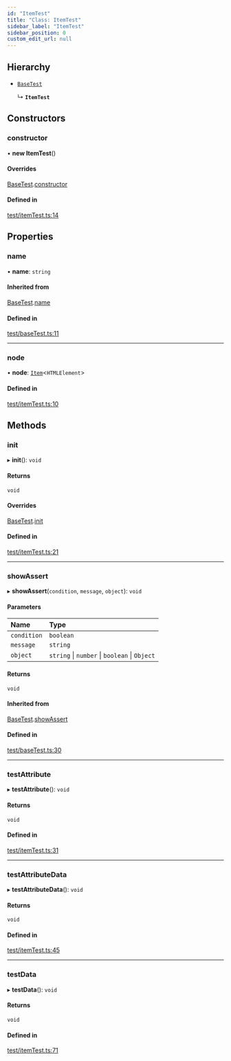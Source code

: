 ```yaml
---
id: "ItemTest"
title: "Class: ItemTest"
sidebar_label: "ItemTest"
sidebar_position: 0
custom_edit_url: null
---
```


## Hierarchy

- [`BaseTest`](BaseTest.md)

  ↳ **`ItemTest`**

## Constructors

### constructor

• **new ItemTest**()

#### Overrides

[BaseTest](BaseTest.md).[constructor](BaseTest.md#constructor)

#### Defined in

[test/itemTest.ts:14](https://github.com/siposdani87/sui-js/blob/035cd52/src/test/itemTest.ts#L14)

## Properties

### name

• **name**: `string`

#### Inherited from

[BaseTest](BaseTest.md).[name](BaseTest.md#name)

#### Defined in

[test/baseTest.ts:11](https://github.com/siposdani87/sui-js/blob/035cd52/src/test/baseTest.ts#L11)

___

### node

• **node**: [`Item`](Item.md)<`HTMLElement`\>

#### Defined in

[test/itemTest.ts:10](https://github.com/siposdani87/sui-js/blob/035cd52/src/test/itemTest.ts#L10)

## Methods

### init

▸ **init**(): `void`

#### Returns

`void`

#### Overrides

[BaseTest](BaseTest.md).[init](BaseTest.md#init)

#### Defined in

[test/itemTest.ts:21](https://github.com/siposdani87/sui-js/blob/035cd52/src/test/itemTest.ts#L21)

___

### showAssert

▸ **showAssert**(`condition`, `message`, `object`): `void`

#### Parameters

| Name | Type |
| :------ | :------ |
| `condition` | `boolean` |
| `message` | `string` |
| `object` | `string` \| `number` \| `boolean` \| `Object` |

#### Returns

`void`

#### Inherited from

[BaseTest](BaseTest.md).[showAssert](BaseTest.md#showassert)

#### Defined in

[test/baseTest.ts:30](https://github.com/siposdani87/sui-js/blob/035cd52/src/test/baseTest.ts#L30)

___

### testAttribute

▸ **testAttribute**(): `void`

#### Returns

`void`

#### Defined in

[test/itemTest.ts:31](https://github.com/siposdani87/sui-js/blob/035cd52/src/test/itemTest.ts#L31)

___

### testAttributeData

▸ **testAttributeData**(): `void`

#### Returns

`void`

#### Defined in

[test/itemTest.ts:45](https://github.com/siposdani87/sui-js/blob/035cd52/src/test/itemTest.ts#L45)

___

### testData

▸ **testData**(): `void`

#### Returns

`void`

#### Defined in

[test/itemTest.ts:71](https://github.com/siposdani87/sui-js/blob/035cd52/src/test/itemTest.ts#L71)
